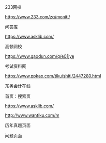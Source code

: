 233网校

<https://www.233.com/zq/moniti/>

问答库

<https://www.asklib.com/>

高顿网校

<https://www.gaodun.com/q/e01jye>

考试资料网

<https://www.ppkao.com/tiku/shiti/2447280.html>

东奥会计在线



首页：搜索页

<https://www.asklib.com/>

<http://www.wantiku.com/m>

历年真题页面



问题页面